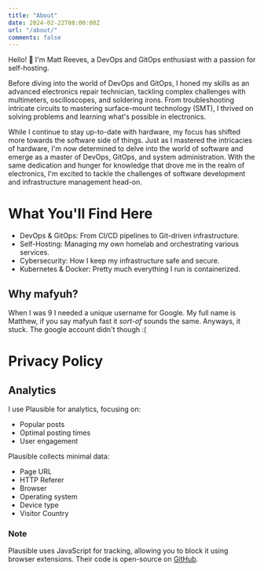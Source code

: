 ```yaml
---
title: "About"
date: 2024-02-22T08:00:00Z
url: "/about/"
comments: false
---
```

Hello! 👋 I'm Matt Reeves, a DevOps and GitOps enthusiast with a passion for self-hosting.

Before diving into the world of DevOps and GitOps, I honed my skills as an advanced electronics repair technician, tackling complex challenges with multimeters, oscilloscopes, and soldering irons. From troubleshooting intricate circuits to mastering surface-mount technology (SMT), I thrived on solving problems and learning what's possible in electronics.

While I continue to stay up-to-date with hardware, my focus has shifted more towards the software side of things. Just as I mastered the intricacies of hardware, I'm now determined to delve into the world of software and emerge as a master of DevOps, GitOps, and system administration. With the same dedication and hunger for knowledge that drove me in the realm of electronics, I'm excited to tackle the challenges of software development and infrastructure management head-on.


# What You'll Find Here

- DevOps & GitOps: From CI/CD pipelines to Git-driven infrastructure.
- Self-Hosting: Managing my own homelab and orchestrating various services.
- Cybersecurity: How I keep my infrastructure safe and secure.
- Kubernetes & Docker: Pretty much everything I run is containerized.

## Why mafyuh?
When I was 9 I needed a unique username for Google. My full name is Matthew, if you say mafyuh fast it *sort-of* sounds the same. Anyways, it stuck. The google account didn't though :(

# Privacy Policy

## Analytics

I use Plausible for analytics, focusing on:

- Popular posts
- Optimal posting times
- User engagement

Plausible collects minimal data:

- Page URL
- HTTP Referer
- Browser
- Operating system
- Device type
- Visitor Country
### Note

Plausible uses JavaScript for tracking, allowing you to block it using browser extensions. Their code is open-source on [GitHub](https://github.com/plausible/analytics).